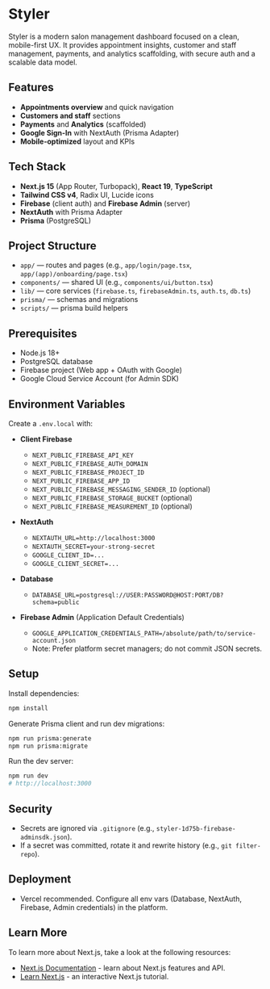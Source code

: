 # Styler

Styler is a modern salon management dashboard focused on a clean, mobile-first UX. It provides appointment insights, customer and staff management, payments, and analytics scaffolding, with secure auth and a scalable data model.

## Features

- **Appointments overview** and quick navigation
- **Customers and staff** sections
- **Payments** and **Analytics** (scaffolded)
- **Google Sign-In** with NextAuth (Prisma Adapter)
- **Mobile-optimized** layout and KPIs

## Tech Stack

- **Next.js 15** (App Router, Turbopack), **React 19**, **TypeScript**
- **Tailwind CSS v4**, Radix UI, Lucide icons
- **Firebase** (client auth) and **Firebase Admin** (server)
- **NextAuth** with Prisma Adapter
- **Prisma** (PostgreSQL)

## Project Structure

- `app/` — routes and pages (e.g., `app/login/page.tsx`, `app/(app)/onboarding/page.tsx`)
- `components/` — shared UI (e.g., `components/ui/button.tsx`)
- `lib/` — core services (`firebase.ts`, `firebaseAdmin.ts`, `auth.ts`, `db.ts`)
- `prisma/` — schemas and migrations
- `scripts/` — prisma build helpers

## Prerequisites

- Node.js 18+
- PostgreSQL database
- Firebase project (Web app + OAuth with Google)
- Google Cloud Service Account (for Admin SDK)

## Environment Variables

Create a `.env.local` with:

- **Client Firebase**
  - `NEXT_PUBLIC_FIREBASE_API_KEY`
  - `NEXT_PUBLIC_FIREBASE_AUTH_DOMAIN`
  - `NEXT_PUBLIC_FIREBASE_PROJECT_ID`
  - `NEXT_PUBLIC_FIREBASE_APP_ID`
  - `NEXT_PUBLIC_FIREBASE_MESSAGING_SENDER_ID` (optional)
  - `NEXT_PUBLIC_FIREBASE_STORAGE_BUCKET` (optional)
  - `NEXT_PUBLIC_FIREBASE_MEASUREMENT_ID` (optional)

- **NextAuth**
  - `NEXTAUTH_URL=http://localhost:3000`
  - `NEXTAUTH_SECRET=your-strong-secret`
  - `GOOGLE_CLIENT_ID=...`
  - `GOOGLE_CLIENT_SECRET=...`

- **Database**
  - `DATABASE_URL=postgresql://USER:PASSWORD@HOST:PORT/DB?schema=public`

- **Firebase Admin** (Application Default Credentials)
  - `GOOGLE_APPLICATION_CREDENTIALS_PATH=/absolute/path/to/service-account.json`
  - Note: Prefer platform secret managers; do not commit JSON secrets.

## Setup

Install dependencies:

```bash
npm install
```

Generate Prisma client and run dev migrations:

```bash
npm run prisma:generate
npm run prisma:migrate
```

Run the dev server:

```bash
npm run dev
# http://localhost:3000
```

## Security

- Secrets are ignored via `.gitignore` (e.g., `styler-1d75b-firebase-adminsdk.json`).
- If a secret was committed, rotate it and rewrite history (e.g., `git filter-repo`).

## Deployment

- Vercel recommended. Configure all env vars (Database, NextAuth, Firebase, Admin credentials) in the platform.

## Learn More

To learn more about Next.js, take a look at the following resources:

- [Next.js Documentation](https://nextjs.org/docs) - learn about Next.js features and API.
- [Learn Next.js](https://nextjs.org/learn) - an interactive Next.js tutorial.
